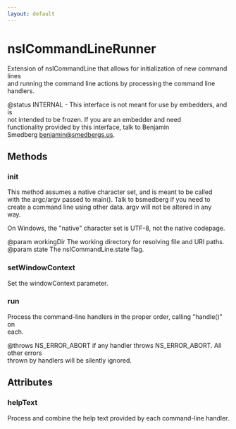 ```yaml
---
layout: default
---
```


# nsICommandLineRunner #
  
Extension of nsICommandLine that allows for initialization of new command lines  
and running the command line actions by processing the command line handlers.  
  
@status INTERNAL - This interface is not meant for use by embedders, and is  
                   not intended to be frozen. If you are an embedder and need  
                   functionality provided by this interface, talk to Benjamin  
                   Smedberg <benjamin@smedbergs.us>.  
  

## Methods ##

### init ###
  
This method assumes a native character set, and is meant to be called  
with the argc/argv passed to main(). Talk to bsmedberg if you need to  
create a command line using other data. argv will not be altered in any  
way.  
  
On Windows, the "native" character set is UTF-8, not the native codepage.  
  
@param workingDir The working directory for resolving file and URI paths.  
@param state      The nsICommandLine.state flag.  
  

### setWindowContext ###
  
Set the windowContext parameter.  
  

### run ###
  
Process the command-line handlers in the proper order, calling "handle()" on  
each.  
  
@throws NS_ERROR_ABORT if any handler throws NS_ERROR_ABORT. All other errors  
        thrown by handlers will be silently ignored.  
  

## Attributes ##

### helpText ###
  
Process and combine the help text provided by each command-line handler.  
  

